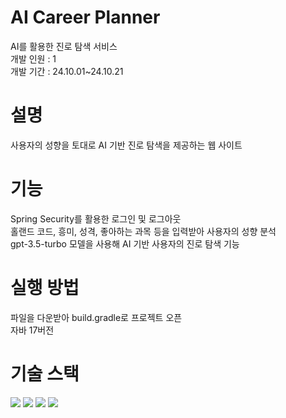# AI Career Planner
AI를 활용한 진로 탐색 서비스<br/>
개발 인원 : 1<br/>
개발 기간 : 24.10.01~24.10.21<br/>
# 설명
사용자의 성향을 토대로 AI 기반 진로 탐색을 제공하는 웹 사이트<br/>
# 기능
Spring Security를 활용한 로그인 및 로그아웃<br/>
홀랜드 코드, 흥미, 성격, 좋아하는 과목 등을 입력받아 사용자의 성향 분석<br/>
gpt-3.5-turbo 모델을 사용해 AI 기반 사용자의 진로 탐색 기능<br/>
# 실행 방법
파일을 다운받아 build.gradle로 프로젝트 오픈<br/>
자바 17버전<br/>
# 기술 스택
<img src="https://img.shields.io/badge/java-007396?style=for-the-badge&logo=java&logoColor=white">
<img src="https://img.shields.io/badge/spring-6DB33F?style=for-the-badge&logo=spring&logoColor=white">
<img src="https://img.shields.io/badge/spring security-6DB33F?style=for-the-badge&logo=springsecurity&logoColor=white">
<img src="https://img.shields.io/badge/jpa-6DB33F?style=for-the-badge&logo=jpa&logoColor=white">
